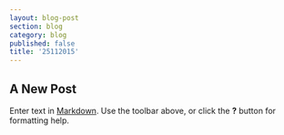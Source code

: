 ```yaml
---
layout: blog-post
section: blog
category: blog
published: false
title: '25112015'
---
```

## A New Post

Enter text in [Markdown](http://daringfireball.net/projects/markdown/). Use the toolbar above, or click the **?** button for formatting help.
